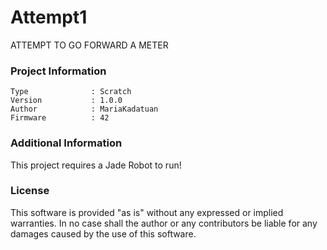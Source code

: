 Attempt1
================

ATTEMPT TO GO FORWARD A METER

### Project Information
```
Type              : Scratch
Version           : 1.0.0
Author            : MariaKadatuan
Firmware          : 42
```

### Additional Information
This project requires a Jade Robot to run!

### License
This software is provided "as is" without any expressed or implied warranties.  In no case shall the author or any contributors be liable for any damages caused by the use of this software.

